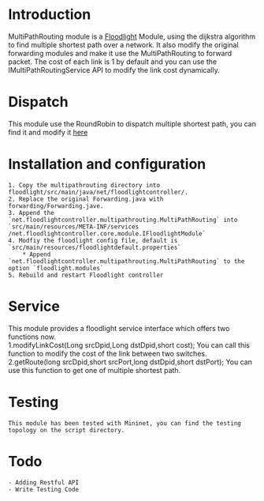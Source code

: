 Introduction
===========
MultiPathRouting module is a [Floodlight](https://github.com/floodlight/floodlight) Module, using the dijkstra algorithm to find multiple shortest path over a network.
It also modify the original forwarding modules and make it use the MultiPathRouting to forward packet.
The cost of each link is 1 by default and you can use the IMultiPathRoutingService API to modify the link cost dynamically.

Dispatch
=======
This module use the RoundRobin to dispatch multiple shortest path, you can find it and modify it [here](https://github.com/hwchiu/MultipathRouting/blob/master/src/multipathrouting/types/MultiRoute.java#L18)

Installation and configuration
=============================
    1. Copy the multipathrouting directory into floodlight/src/main/java/net/floodlightcontroller/.
    2. Replace the original Forwarding.java with forwarding/Forwarding.jave.
    3. Append the `net.floodlightcontroller.multipathrouting.MultiPathRouting` into `src/main/resources/META-INF/services /net.floodlightcontroller.core.module.IFloodlightModule`
    4. Modfiy the floodlight config file, default is `src/main/resources/floodlightdefault.properties`
        * Append `net.floodlightcontroller.multipathrouting.MultiPathRouting` to the option `floodlight.modules`
    5. Rebuild and restart Floodlight controller  

Service
======
This module provides a floodlight service interface which offers two functions now.  
	1.modifyLinkCost(Long srcDpid,Long dstDpid,short cost);
		You can call this function to modify the cost of the link between two switches.    
	2.getRoute(long srcDpid,short srcPort,long dstDpid,short dstPort);
        You can use this function to get one of multiple shortest path. 

Testing
======
	This module has been tested with Mininet, you can find the testing topology on the script directory.

Todo
====
    - Adding Restful API
    - Write Testing Code
    

